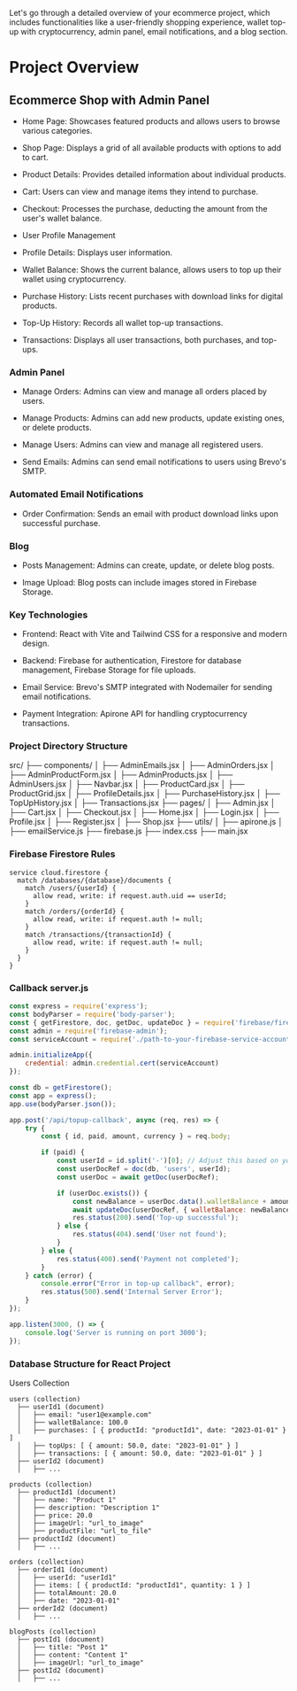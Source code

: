 Let's go through a detailed overview of your ecommerce project, which includes functionalities like a user-friendly shopping experience, wallet top-up with cryptocurrency, admin panel, email notifications, and a blog section.

# Project Overview

## Ecommerce Shop with Admin Panel

- Home Page: Showcases featured products and allows users to browse various categories.

- Shop Page: Displays a grid of all available products with options to add to cart.

- Product Details: Provides detailed information about individual products.

- Cart: Users can view and manage items they intend to purchase.

- Checkout: Processes the purchase, deducting the amount from the user's wallet balance.

- User Profile Management

- Profile Details: Displays user information.

- Wallet Balance: Shows the current balance, allows users to top up their wallet using cryptocurrency.

- Purchase History: Lists recent purchases with download links for digital products.

- Top-Up History: Records all wallet top-up transactions.

- Transactions: Displays all user transactions, both purchases, and top-ups.

### Admin Panel

- Manage Orders: Admins can view and manage all orders placed by users.

- Manage Products: Admins can add new products, update existing ones, or delete products.

- Manage Users: Admins can view and manage all registered users.

- Send Emails: Admins can send email notifications to users using Brevo's SMTP.

### Automated Email Notifications

- Order Confirmation: Sends an email with product download links upon successful purchase.

### Blog

- Posts Management: Admins can create, update, or delete blog posts.

- Image Upload: Blog posts can include images stored in Firebase Storage.

### Key Technologies
- Frontend: React with Vite and Tailwind CSS for a responsive and modern design.

- Backend: Firebase for authentication, Firestore for database management, Firebase Storage for file uploads.

- Email Service: Brevo's SMTP integrated with Nodemailer for sending email notifications.

- Payment Integration: Apirone API for handling cryptocurrency transactions.

### Project Directory Structure

src/
├── components/
│   ├── AdminEmails.jsx
│   ├── AdminOrders.jsx
│   ├── AdminProductForm.jsx
│   ├── AdminProducts.jsx
│   ├── AdminUsers.jsx
│   ├── Navbar.jsx
│   ├── ProductCard.jsx
│   ├── ProductGrid.jsx
│   ├── ProfileDetails.jsx
│   ├── PurchaseHistory.jsx
│   ├── TopUpHistory.jsx
│   ├── Transactions.jsx
├── pages/
│   ├── Admin.jsx
│   ├── Cart.jsx
│   ├── Checkout.jsx
│   ├── Home.jsx
│   ├── Login.jsx
│   ├── Profile.jsx
│   ├── Register.jsx
│   ├── Shop.jsx
├── utils/
│   ├── apirone.js
│   ├── emailService.js
├── firebase.js
├── index.css
├── main.jsx


### Firebase Firestore Rules

```
service cloud.firestore {
  match /databases/{database}/documents {
    match /users/{userId} {
      allow read, write: if request.auth.uid == userId;
    }
    match /orders/{orderId} {
      allow read, write: if request.auth != null;
    }
    match /transactions/{transactionId} {
      allow read, write: if request.auth != null;
    }
  }
}
```

### Callback server.js

```js
const express = require('express');
const bodyParser = require('body-parser');
const { getFirestore, doc, getDoc, updateDoc } = require('firebase/firestore');
const admin = require('firebase-admin');
const serviceAccount = require('./path-to-your-firebase-service-account-file.json');

admin.initializeApp({
    credential: admin.credential.cert(serviceAccount)
});

const db = getFirestore();
const app = express();
app.use(bodyParser.json());

app.post('/api/topup-callback', async (req, res) => {
    try {
        const { id, paid, amount, currency } = req.body;

        if (paid) {
            const userId = id.split('-')[0]; // Adjust this based on your invoice ID format
            const userDocRef = doc(db, 'users', userId);
            const userDoc = await getDoc(userDocRef);

            if (userDoc.exists()) {
                const newBalance = userDoc.data().walletBalance + amount;
                await updateDoc(userDocRef, { walletBalance: newBalance });
                res.status(200).send('Top-up successful');
            } else {
                res.status(404).send('User not found');
            }
        } else {
            res.status(400).send('Payment not completed');
        }
    } catch (error) {
        console.error("Error in top-up callback", error);
        res.status(500).send('Internal Server Error');
    }
});

app.listen(3000, () => {
    console.log('Server is running on port 3000');
});
```
### Database Structure for React Project
Users Collection
```
users (collection)
  ├── userId1 (document)
  │   ├── email: "user1@example.com"
  │   ├── walletBalance: 100.0
  │   ├── purchases: [ { productId: "productId1", date: "2023-01-01" } ]
  │   ├── topUps: [ { amount: 50.0, date: "2023-01-01" } ]
  │   ├── transactions: [ { amount: 50.0, date: "2023-01-01" } ]
  ├── userId2 (document)
  │   ├── ...
  
products (collection)
  ├── productId1 (document)
  │   ├── name: "Product 1"
  │   ├── description: "Description 1"
  │   ├── price: 20.0
  │   ├── imageUrl: "url_to_image"
  │   ├── productFile: "url_to_file"
  ├── productId2 (document)
  │   ├── ...

orders (collection)
  ├── orderId1 (document)
  │   ├── userId: "userId1"
  │   ├── items: [ { productId: "productId1", quantity: 1 } ]
  │   ├── totalAmount: 20.0
  │   ├── date: "2023-01-01"
  ├── orderId2 (document)
  │   ├── ...

blogPosts (collection)
  ├── postId1 (document)
  │   ├── title: "Post 1"
  │   ├── content: "Content 1"
  │   ├── imageUrl: "url_to_image"
  ├── postId2 (document)
  │   ├── ...
```
